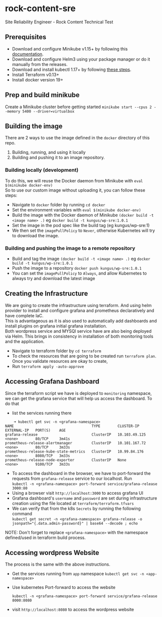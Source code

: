 # rock-content-sre
Site Reliability Engineer - Rock Content Technical Test

## Prerequisites

- Download and configure Minikube v1.15+ by following this [documentation](https://kubernetes.io/docs/tasks/tools/install-minikube/).
- Download and configure Helm3 using your package manager or do it manually from the releases.
- Download and install kubectl 1.17+ by following [these steps](https://kubernetes.io/docs/tasks/tools/install-kubectl/).
- Install Terraform v0.13+
- Install docker version 19+

## Prep and build minikube
Create a Minikube cluster before getting started
  `minikube start --cpus 2 --memory 5400 --driver=virtualbox`

## Building the image
There are 2 ways to use the image defined in the `docker` directory of this repo.
1. Building, running, and using it locally
2. Building and pushing it to an image repository.

### Building locally (development)
To do this, we will reuse the Docker daemon from Minikube with `eval $(minikube docker-env)`  
So to use our custom image without uploading it, you can follow these steps:

- Navigate to `docker` folder by running `cd docker`
- Set the environment variables with `eval $(minikube docker-env)`
- Build the image with the Docker daemon of Minikube `(docker build -t <image name> .)` eg `docker build -t kungus/wp-sre:1.0.1`
- Set the image in the pod spec like the build tag (eg kungus/wp-sre:1)
- We then set the `imagePullPolicy` to `Never`, otherwise Kubernetes will try to download the image.

### Building and pushing the image to a remote repository
- Build and tag the image `(docker build -t <image name> .)` eg `docker build -t kungus/wp-sre:1.0.1`
- Push the image to a repository `docker push kungus/wp-sre:1.0.1`
- You can set the `imagePullPolicy` to `Always`, and allow Kubernetes to always try and download the latest image

## Creating the Infrastructure

We are going to create the infrastructure using terraform. And using helm provider to install and configure grafana and prometheus declaratively and have complete IaC.   
This is advantageous as it is also used to automatically add dashboards and install plugins on grafana initial grafana installation.  
Both wordpress service and MYSQl service have are also being deployed via Helm. This brings in consistency in installation of both monitoring tools and the application. 

- Navigate to terraform folder by `cd terraform`
- To check the resources that are going to be created run `terraform plan`. Once you validate resources are okay to create,
- Run `terraform apply -auto-approve`

## Accessing Grafana Dashboard
Since the terraform script we have is deployed to `monitoring` namespace, we can get the grafana service that will help us access the dashboard. To do that   
- list the services running there 

```
    ➜ kubectl get svc -n <grafana-namespace>
NAME                                    TYPE        CLUSTER-IP      EXTERNAL-IP   PORT(S)    AGE
grafana-release                         ClusterIP   10.103.49.125   <none>        80/TCP     3m41s
prometheus-release-alertmanager         ClusterIP   10.101.167.72   <none>        80/TCP     3m33s
prometheus-release-kube-state-metrics   ClusterIP   10.99.84.176    <none>        8080/TCP   3m33s
prometheus-release-node-exporter        ClusterIP   None            <none>        9100/TCP   3m33s

```

- To access the dashboard in the browser, we have to port-forward the requests from `grafana-release` service to our localhost. Run  
`kubectl -n <grafana-namespace> port-forward service/grafana-release 3000:80`
- Using a browser visit `http://localhost:3000` to access grafana UI
- Grafana dashboard's `username` and `password` are set during infrastructure creation using the file located at `terraform/terraform.tfvars`
- We can verify that from the k8s `Secrets` by running the following command  
`kubectl get secret -n <grafana-namespace> grafana-release -o jsonpath="{.data.admin-password}" | base64 --decode ; echo`

NOTE: Don't forget to replace `<grafana-namespace>` with the namespace defined/used in terraform build process.

## Accessing wordpress Website
The process is the same with the above instructions.   
- Get the services running from `app` namespace
`kubectl get svc -n <app-namespace>`  

- Use kubernetes Port-forward to access the website     

  `kubectl -n <grafana-namespace> port-forward service/grafana-release 8000:8080`  
- visit `http://localhost:8080` to access the wordpress website
